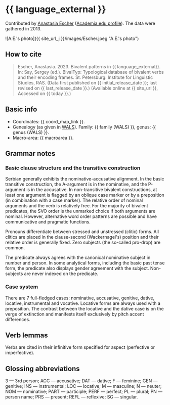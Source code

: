 # {{ language_external }}
Contributed by [Anastasia Escher](https://www.nexus.ethz.ch/about/people1/person-detail.html?persid=305327) ([Academia.edu profile](https://ethz.academia.edu/AnastasiaEscher)). The data were gathered in 2013.

![A.E.'s photo]({{ site_url_j }}/images/Escher.jpeg "A.E.'s photo")

## How to cite
> Escher, Anastasia. 2023. Bivalent patterns in {{ language_external}}. 
> In: Say, Sergey (ed.). BivalTyp: Typological database of bivalent verbs and their encoding frames. 
> St. Petersburg: Institute for Linguistic Studies, RAS. 
> (Data first published on {{ initial_release_date }}; 
> last revised on {{ last_release_date }}.) (Available online at {{ site_url }}, 
> Accessed on {{ today }}.)

## Basic info
- Coordinates: {{ coord_map_link }}.
- Genealogy (as given in [WALS](https://wals.info/)). Family: {{ family (WALS) }}, genus: {{ genus (WALS) }}.
- Macro-area: {{ macroarea }}.

## Grammar notes

### Basic clause structure and the transitive construction

Serbian generally exhibits the nominative-accusative alignment. In the basic transitive construction, the A-argument is in the nominative, and the P-argument is in the accusative. In non-transitive bivalent constructions, at least one argument is flagged by an oblique case marker or by a preposition (in combination with a case marker). The relative order of nominal arguments and the verb is relatively free. For the majority of bivalent predicates, the SVO order is the unmarked choice if both arguments are nominal. However, alternative word order patterns are possible and have communicative and pragmatic functions.

Pronouns differentiate between stressed and unstressed (clitic) forms. All clitics are placed in the clause-second (Wackernagel's) position and their relative order is generally fixed. Zero subjects (the so-called pro-drop) are common.

The predicate always agrees with the canonical nominative subject in number and person. In some analytical forms, including the basic past tense form, the predicate also displays gender agreement with the subject. Non-subjects are never indexed on the predicate.

### Case system

There are 7 full-fledged cases: nominative, accusative, genitive, dative, locative, instrumental and vocative. Locative forms are always used with a preposition. The contrast between the locative and the dative case is on the verge of extinction and manifests itself exclusively by pitch accent differences.

## Verb lemmas

Verbs are cited in their infinitive form specified for aspect (perfective or imperfective).

## Glossing abbreviations

3 — 3rd person; ACC — accusative; DAT — dative; F — feminine; GEN — genitive; INS — instrumental; LOC — locative; M — masculine; N — neuter; NOM — nominative; PART — participle; PERF — perfect; PL — plural; PN — person name; PRS — present; REFL — reflexive; SG — singular.
